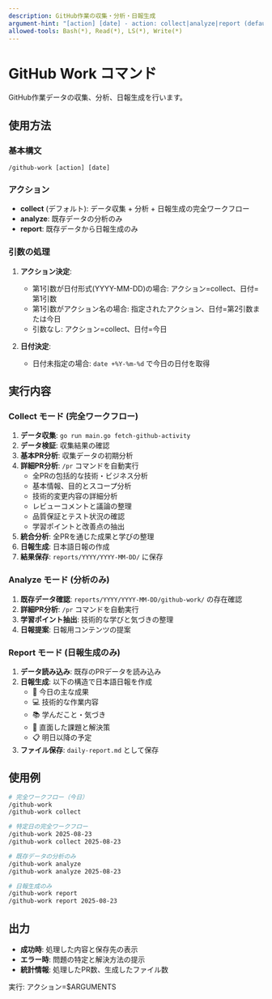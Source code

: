 ```yaml
---
description: GitHub作業の収集・分析・日報生成
argument-hint: "[action] [date] - action: collect|analyze|report (default: collect), date: YYYY-MM-DD (default: today)"
allowed-tools: Bash(*), Read(*), LS(*), Write(*)
---
```


# GitHub Work コマンド

GitHub作業データの収集、分析、日報生成を行います。

## 使用方法

### 基本構文
```
/github-work [action] [date]
```

### アクション
- **collect** (デフォルト): データ収集 + 分析 + 日報生成の完全ワークフロー
- **analyze**: 既存データの分析のみ
- **report**: 既存データから日報生成のみ

### 引数の処理
1. **アクション決定**:
   - 第1引数が日付形式(YYYY-MM-DD)の場合: アクション=collect、日付=第1引数
   - 第1引数がアクション名の場合: 指定されたアクション、日付=第2引数または今日
   - 引数なし: アクション=collect、日付=今日

2. **日付決定**:
   - 日付未指定の場合: `date +%Y-%m-%d` で今日の日付を取得

## 実行内容

### Collect モード (完全ワークフロー)
1. **データ収集**: `go run main.go fetch-github-activity`
2. **データ検証**: 収集結果の確認
3. **基本PR分析**: 収集データの初期分析
4. **詳細PR分析**: `/pr` コマンドを自動実行
   - 全PRの包括的な技術・ビジネス分析
   - 基本情報、目的とスコープ分析
   - 技術的変更内容の詳細分析
   - レビューコメントと議論の整理
   - 品質保証とテスト状況の確認
   - 学習ポイントと改善点の抽出
5. **統合分析**: 全PRを通じた成果と学びの整理
6. **日報生成**: 日本語日報の作成
7. **結果保存**: `reports/YYYY/YYYY-MM-DD/` に保存

### Analyze モード (分析のみ)
1. **既存データ確認**: `reports/YYYY/YYYY-MM-DD/github-work/` の存在確認
2. **詳細PR分析**: `/pr` コマンドを自動実行
3. **学習ポイント抽出**: 技術的な学びと気づきの整理
4. **日報提案**: 日報用コンテンツの提案

### Report モード (日報生成のみ)
1. **データ読み込み**: 既存のPRデータを読み込み
2. **日報生成**: 以下の構造で日本語日報を作成
   - 🎯 今日の主な成果
   - 💻 技術的な作業内容  
   - 📚 学んだこと・気づき
   - 🔧 直面した課題と解決策
   - 📋 明日以降の予定
3. **ファイル保存**: `daily-report.md` として保存

## 使用例

```bash
# 完全ワークフロー（今日）
/github-work
/github-work collect

# 特定日の完全ワークフロー
/github-work 2025-08-23
/github-work collect 2025-08-23

# 既存データの分析のみ
/github-work analyze
/github-work analyze 2025-08-23

# 日報生成のみ
/github-work report
/github-work report 2025-08-23
```

## 出力

- **成功時**: 処理した内容と保存先の表示
- **エラー時**: 問題の特定と解決方法の提示
- **統計情報**: 処理したPR数、生成したファイル数

実行: アクション=$ARGUMENTS
